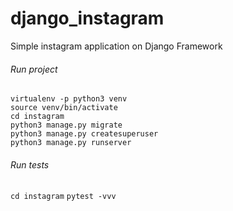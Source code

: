 # django_instagram
Simple instagram application on Django Framework

###### Run project  
```virtualenv -p python3 venv```  
```source venv/bin/activate```  
```cd instagram```  
```python3 manage.py migrate```  
```python3 manage.py createsuperuser```  
```python3 manage.py runserver```

###### Run tests  
```cd instagram```
```pytest -vvv```
